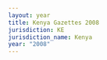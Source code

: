 ```yaml
---
layout: year
title: Kenya Gazettes 2008
jurisdiction: KE
jurisdiction_name: Kenya
year: "2008"
---
```

